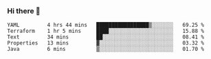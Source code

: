 ### Hi there 👋


<!--START_SECTION:waka-->
```text
YAML         4 hrs 44 mins   █████████████████▒░░░░░░░   69.25 % 
Terraform    1 hr 5 mins     ████░░░░░░░░░░░░░░░░░░░░░   15.88 % 
Text         34 mins         ██░░░░░░░░░░░░░░░░░░░░░░░   08.41 % 
Properties   13 mins         ▓░░░░░░░░░░░░░░░░░░░░░░░░   03.32 % 
Java         6 mins          ▒░░░░░░░░░░░░░░░░░░░░░░░░   01.70 % 
```
<!--END_SECTION:waka-->

<!--
**ssrahul96/ssrahul96** is a ✨ _special_ ✨ repository because its `README.md` (this file) appears on your GitHub profile.

Here are some ideas to get you started:

- 🔭 I’m currently working on ...
- 🌱 I’m currently learning ...
- 👯 I’m looking to collaborate on ...
- 🤔 I’m looking for help with ...
- 💬 Ask me about ...
- 📫 How to reach me: ...
- 😄 Pronouns: ...
- ⚡ Fun fact: ...
-->
